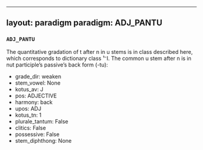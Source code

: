 
---
layout: paradigm
paradigm: ADJ_PANTU
---
### ` ADJ_PANTU `

The quantitative gradation of t after n in u stems is in class described here, which corresponds to dictionary class ¹⁻I. The common u stem after n is in nut participle’s passive’s back form (-tu):
* grade_dir: weaken
* stem_vowel: None
* kotus_av: J
* pos: ADJECTIVE
* harmony: back
* upos: ADJ
* kotus_tn: 1
* plurale_tantum: False
* clitics: False
* possessive: False
* stem_diphthong: None
